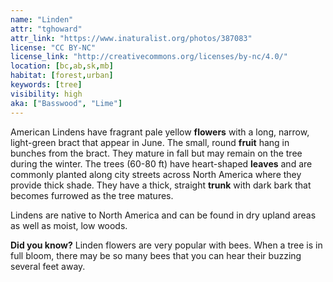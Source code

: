```yaml
---
name: "Linden"
attr: "tghoward"
attr_link: "https://www.inaturalist.org/photos/387083"
license: "CC BY-NC"
license_link: "http://creativecommons.org/licenses/by-nc/4.0/"
location: [bc,ab,sk,mb]
habitat: [forest,urban]
keywords: [tree]
visibility: high
aka: ["Basswood", "Lime"]
---
```

American Lindens have fragrant pale yellow **flowers** with a long, narrow, light-green bract that appear in June. The small, round **fruit** hang in bunches from the bract. They mature in fall but may remain on the tree during the winter. The trees (60-80 ft) have heart-shaped **leaves** and are commonly planted along city streets across North America where they provide thick shade. They have a thick, straight **trunk** with dark bark that becomes furrowed as the tree matures. 

Lindens are native to North America and can be found in dry upland areas as well as moist, low woods.

**Did you know?** Linden flowers are very popular with bees. When a tree is in full bloom, there may be so many bees that you can hear their buzzing several feet away.

